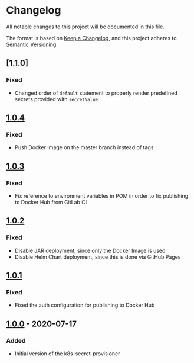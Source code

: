 # Changelog
All notable changes to this project will be documented in this file.

The format is based on [Keep a Changelog](https://keepachangelog.com/en/1.0.0/),
and this project adheres to [Semantic Versioning](https://semver.org/spec/v2.0.0.html).

## [1.1.0]
### Fixed
- Changed order of `default` statement to properly render predefined secrets provided with `secretValue`

## [1.0.4]
### Fixed
- Push Docker Image on the master branch instead of tags

## [1.0.3]
### Fixed
- Fix reference to environment variables in POM in order to fix publishing to Docker Hub from GitLab CI

## [1.0.2]
### Fixed
- Disable JAR deployment, since only the Docker Image is used
- Disable Helm Chart deployment, since this is done via GitHub Pages

## [1.0.1]
### Fixed
- Fixed the auth configuration for publishing to Docker Hub

## [1.0.0] - 2020-07-17
### Added
- Initial version of the k8s-secret-provisioner

[Unreleased]: https://github.com/deviceinsight/k8s-secret-provisioner/compare/1.0.4...HEAD
[1.0.4]: https://github.com/deviceinsight/k8s-secret-provisioner/releases/tag/1.0.4
[1.0.3]: https://github.com/deviceinsight/k8s-secret-provisioner/releases/tag/1.0.3
[1.0.2]: https://github.com/deviceinsight/k8s-secret-provisioner/releases/tag/1.0.2
[1.0.1]: https://github.com/deviceinsight/k8s-secret-provisioner/releases/tag/1.0.1
[1.0.0]: https://github.com/deviceinsight/k8s-secret-provisioner/releases/tag/1.0.0
